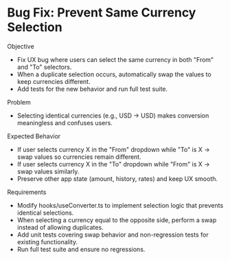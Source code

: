 # Bug Fix: Prevent Same Currency Selection

Objective

- Fix UX bug where users can select the same currency in both "From" and "To" selectors.
- When a duplicate selection occurs, automatically swap the values to keep currencies different.
- Add tests for the new behavior and run full test suite.

Problem

- Selecting identical currencies (e.g., USD → USD) makes conversion meaningless and confuses users.

Expected Behavior

- If user selects currency X in the "From" dropdown while "To" is X → swap values so currencies remain different.
- If user selects currency X in the "To" dropdown while "From" is X → swap values similarly.
- Preserve other app state (amount, history, rates) and keep UX smooth.

Requirements

- Modify hooks/useConverter.ts to implement selection logic that prevents identical selections.
- When selecting a currency equal to the opposite side, perform a swap instead of allowing duplicates.
- Add unit tests covering swap behavior and non-regression tests for existing functionality.
- Run full test suite and ensure no regressions.
